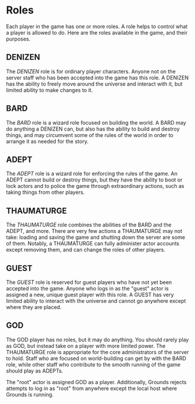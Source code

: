 # Roles

Each player in the game has one or more roles. A role helps to control what a player is allowed to do. Here are the roles available in the game, and their purposes.

## DENIZEN

The _DENIZEN_ role is for ordinary player characters. Anyone not on the server staff who has been accepted into the game has this role. A DENIZEN has the ability to freely move around the universe and interact with it, but limited ability to make changes to it.

## BARD

The _BARD_ role is a wizard role focused on building the world. A BARD may do anything a DENIZEN can, but also has the ability to build and destroy things, and may circumvent some of the rules of the world in order to arrange it as needed for the story.

## ADEPT

The _ADEPT_ role is a wizard role for enforcing the rules of the game. An ADEPT cannot build or destroy things, but they have the ability to boot or lock actors and to police the game through extraordinary actions, such as taking things from other players.

## THAUMATURGE

The _THAUMATURGE_ role combines the abilities of the BARD and the ADEPT, and more. There are very few actions a THAUMATURGE may not take: loading and saving the game and shutting down the server are some of them. Notably, a THAUMATURGE can fully administer actor accounts except removing them, and can change the roles of other players.

## GUEST

The _GUEST_ role is reserved for guest players who have not yet been accepted into the game. Anyone who logs in as the "guest" actor is assigned a new, unique guest player with this role. A GUEST has very limited ability to interact with the universe and cannot go anywhere except where they are placed.

## GOD

The GOD player has no roles, but it may do anything. You should rarely play as GOD, but instead take on a player with more limited power. The THAUMATURGE role is appropriate for the core administrators of the server to hold. Staff who are focused on world-building can get by with the BARD role, while other staff who contribute to the smooth running of the game should play as ADEPTs.

The "root" actor is assigned GOD as a player. Additionally, Grounds rejects attempts to log in as "root" from anywhere except the local host where Grounds is running.

